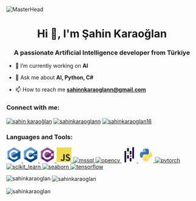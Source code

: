 ![MasterHead](https://www.talentcoders.co/wp-content/uploads/2023/07/bilgisayar-programciligi-nedir-ne-is-yapar-1024x320.jpeg)



<h1 align="center">Hi 👋, I'm Şahin Karaoğlan</h1>
<h3 align="center">A passionate Artificial Intelligence developer from Türkiye</h3>

- 🔭 I’m currently working on **AI**

- 💬 Ask me about **AI, Python, C#**

- 📫 How to reach me **sahinnkaraoglann@gmail.com**

<h3 align="left">Connect with me:</h3>
<p align="left">
<a href="https://linkedin.com/in/şahin karaoğlan" target="blank"><img align="center" src="https://www.linkedin.com/in/%C5%9Fahin-karao%C4%9Flan-8a9217235/" alt="şahin karaoğlan" height="30" width="40" /></a>
<a href="https://kaggle.com/sahinkaraoglann" target="blank"><img align="center" src="https://raw.githubusercontent.com/rahuldkjain/github-profile-readme-generator/master/src/images/icons/Social/kaggle.svg" alt="sahinkaraoglann" height="30" width="40" /></a>
<a href="https://instagram.com/sahinkaraoglan16" target="blank"><img align="center" src="https://raw.githubusercontent.com/rahuldkjain/github-profile-readme-generator/master/src/images/icons/Social/instagram.svg" alt="sahinkaraoglan16" height="30" width="40" /></a>
</p>

<h3 align="left">Languages and Tools:</h3>
<p align="left"> <a href="https://www.cprogramming.com/" target="_blank" rel="noreferrer"> <img src="https://raw.githubusercontent.com/devicons/devicon/master/icons/c/c-original.svg" alt="c" width="40" height="40"/> </a> <a href="https://www.w3schools.com/cpp/" target="_blank" rel="noreferrer"> <img src="https://raw.githubusercontent.com/devicons/devicon/master/icons/cplusplus/cplusplus-original.svg" alt="cplusplus" width="40" height="40"/> </a> <a href="https://www.w3schools.com/cs/" target="_blank" rel="noreferrer"> <img src="https://raw.githubusercontent.com/devicons/devicon/master/icons/csharp/csharp-original.svg" alt="csharp" width="40" height="40"/> </a> <a href="https://developer.mozilla.org/en-US/docs/Web/JavaScript" target="_blank" rel="noreferrer"> <img src="https://raw.githubusercontent.com/devicons/devicon/master/icons/javascript/javascript-original.svg" alt="javascript" width="40" height="40"/> </a> <a href="https://www.microsoft.com/en-us/sql-server" target="_blank" rel="noreferrer"> <img src="https://www.svgrepo.com/show/303229/microsoft-sql-server-logo.svg" alt="mssql" width="40" height="40"/> </a> <a href="https://opencv.org/" target="_blank" rel="noreferrer"> <img src="https://www.vectorlogo.zone/logos/opencv/opencv-icon.svg" alt="opencv" width="40" height="40"/> </a> <a href="https://pandas.pydata.org/" target="_blank" rel="noreferrer"> <img src="https://raw.githubusercontent.com/devicons/devicon/2ae2a900d2f041da66e950e4d48052658d850630/icons/pandas/pandas-original.svg" alt="pandas" width="40" height="40"/> </a> <a href="https://www.python.org" target="_blank" rel="noreferrer"> <img src="https://raw.githubusercontent.com/devicons/devicon/master/icons/python/python-original.svg" alt="python" width="40" height="40"/> </a> <a href="https://pytorch.org/" target="_blank" rel="noreferrer"> <img src="https://www.vectorlogo.zone/logos/pytorch/pytorch-icon.svg" alt="pytorch" width="40" height="40"/> </a> <a href="https://scikit-learn.org/" target="_blank" rel="noreferrer"> <img src="https://upload.wikimedia.org/wikipedia/commons/0/05/Scikit_learn_logo_small.svg" alt="scikit_learn" width="40" height="40"/> </a> <a href="https://seaborn.pydata.org/" target="_blank" rel="noreferrer"> <img src="https://seaborn.pydata.org/_images/logo-mark-lightbg.svg" alt="seaborn" width="40" height="40"/> </a> <a href="https://www.tensorflow.org" target="_blank" rel="noreferrer"> <img src="https://www.vectorlogo.zone/logos/tensorflow/tensorflow-icon.svg" alt="tensorflow" width="40" height="40"/> </a> </p>

<p><img align="left" src="https://github-readme-stats.vercel.app/api/top-langs?username=sahinkaraoglan&show_icons=true&locale=en&layout=compact" alt="sahinkaraoglan" /></p>

<p>&nbsp;<img align="center" src="https://github-readme-stats.vercel.app/api?username=sahinkaraoglan&show_icons=true&locale=en" alt="sahinkaraoglan" /></p>

<p><img align="center" src="https://github-readme-streak-stats.herokuapp.com/?user=sahinkaraoglan&" alt="sahinkaraoglan" /></p>

